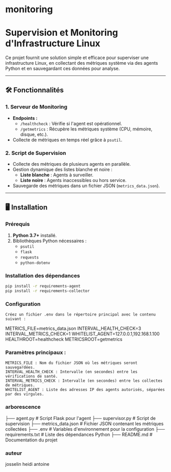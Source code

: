 # monitoring

# Supervision et Monitoring d'Infrastructure Linux

Ce projet fournit une solution simple et efficace pour superviser une infrastructure Linux, en collectant des métriques système via des agents Python et en sauvegardant ces données pour analyse.

---

## 🛠️ Fonctionnalités

### 1. Serveur de Monitoring
- **Endpoints :**
  - `/healthcheck` : Vérifie si l'agent est opérationnel.
  - `/getmetrics` : Récupère les métriques système (CPU, mémoire, disque, etc.).
- Collecte de métriques en temps réel grâce à `psutil`.

### 2. Script de Supervision
- Collecte des métriques de plusieurs agents en parallèle.
- Gestion dynamique des listes blanche et noire :
  - **Liste blanche** : Agents à surveiller.
  - **Liste noire** : Agents inaccessibles ou hors service.
- Sauvegarde des métriques dans un fichier JSON (`metrics_data.json`).

---

## 🖥️ Installation

### Prérequis
1. **Python 3.7+** installé.
2. Bibliothèques Python nécessaires :
   - `psutil`
   - `flask`
   - `requests`
   - `python-dotenv`

### Installation des dépendances
```bash
pip install -r requirements-agent
pip install -r requirements-collector
```

### Configuration

    Créez un fichier .env dans le répertoire principal avec le contenu suivant :

METRICS_FILE=metrics_data.json
INTERVAL_HEALTH_CHECK=3
INTERVAL_METRICS_CHECK=1
WHITELIST_AGENT=127.0.0.1,192.168.1.100
HEALTHROOT=healthcheck
METRICSROOT=getmetrics

### Paramètres principaux :

    METRICS_FILE : Nom du fichier JSON où les métriques seront sauvegardées.
    INTERVAL_HEALTH_CHECK : Intervalle (en secondes) entre les vérifications de santé.
    INTERVAL_METRICS_CHECK : Intervalle (en secondes) entre les collectes de métriques.
    WHITELIST_AGENT : Liste des adresses IP des agents autorisés, séparées par des virgules.


### arborescence
├── agent.py              # Script Flask pour l'agent
├── supervisor.py         # Script de supervision
├── metrics_data.json     # Fichier JSON contenant les métriques collectées
├── .env                  # Variables d'environnement pour la configuration
├── requirements.txt      # Liste des dépendances Python
├── README.md             # Documentation du projet

### auteur
josselin
heidi
antoine